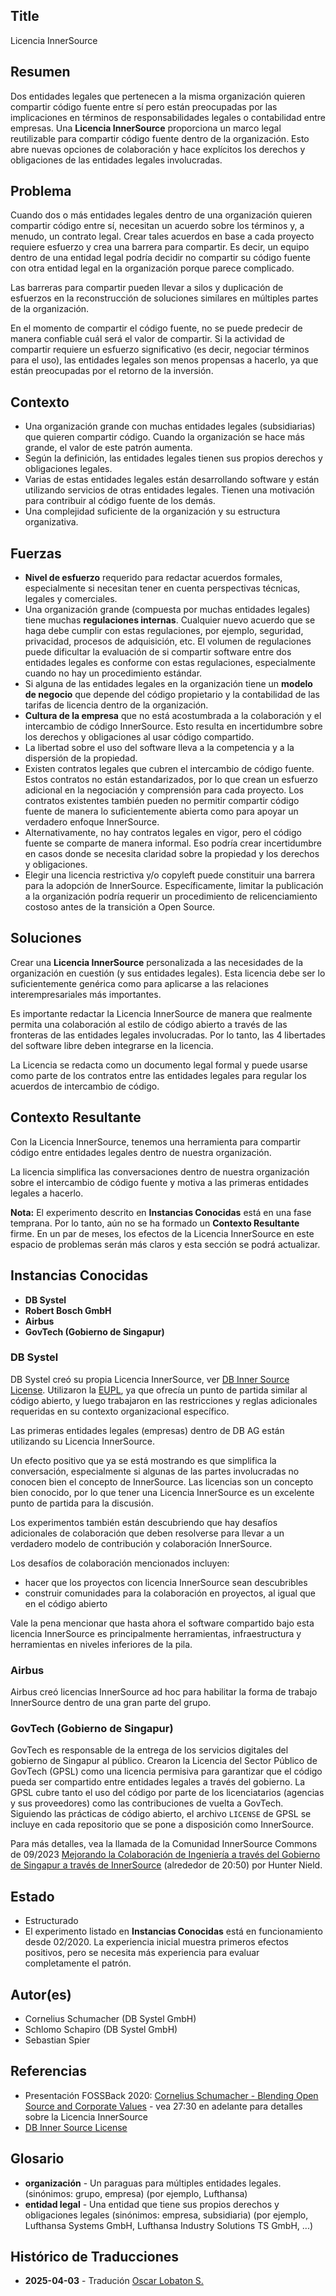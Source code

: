 ## Title

Licencia InnerSource

## Resumen

Dos entidades legales que pertenecen a la misma organización quieren compartir código fuente entre sí pero están preocupadas por las implicaciones en términos de responsabilidades legales o contabilidad entre empresas.
Una **Licencia InnerSource** proporciona un marco legal reutilizable para compartir código fuente dentro de la organización. Esto abre nuevas opciones de colaboración y hace explícitos los derechos y obligaciones de las entidades legales involucradas.

## Problema

Cuando dos o más entidades legales dentro de una organización quieren compartir código entre sí, necesitan un acuerdo sobre los términos y, a menudo, un contrato legal. Crear tales acuerdos en base a cada proyecto requiere esfuerzo y crea una barrera para compartir. Es decir, un equipo dentro de una entidad legal podría decidir no compartir su código fuente con otra entidad legal en la organización porque parece complicado.

Las barreras para compartir pueden llevar a silos y duplicación de esfuerzos en la reconstrucción de soluciones similares en múltiples partes de la organización.

En el momento de compartir el código fuente, no se puede predecir de manera confiable cuál será el valor de compartir. Si la actividad de compartir requiere un esfuerzo significativo (es decir, negociar términos para el uso), las entidades legales son menos propensas a hacerlo, ya que están preocupadas por el retorno de la inversión.

## Contexto

- Una organización grande con muchas entidades legales (subsidiarias) que quieren compartir código. Cuando la organización se hace más grande, el valor de este patrón aumenta.
- Según la definición, las entidades legales tienen sus propios derechos y obligaciones legales.
- Varias de estas entidades legales están desarrollando software y están utilizando servicios de otras entidades legales. Tienen una motivación para contribuir al código fuente de los demás.
- Una complejidad suficiente de la organización y su estructura organizativa.

## Fuerzas

- **Nivel de esfuerzo** requerido para redactar acuerdos formales, especialmente si necesitan tener en cuenta perspectivas técnicas, legales y comerciales.
- Una organización grande (compuesta por muchas entidades legales) tiene muchas **regulaciones internas**. Cualquier nuevo acuerdo que se haga debe cumplir con estas regulaciones, por ejemplo, seguridad, privacidad, procesos de adquisición, etc. El volumen de regulaciones puede dificultar la evaluación de si compartir software entre dos entidades legales es conforme con estas regulaciones, especialmente cuando no hay un procedimiento estándar.
- Si alguna de las entidades legales en la organización tiene un **modelo de negocio** que depende del código propietario y la contabilidad de las tarifas de licencia dentro de la organización.
- **Cultura de la empresa** que no está acostumbrada a la colaboración y el intercambio de código InnerSource. Esto resulta en incertidumbre sobre los derechos y obligaciones al usar código compartido.
- La libertad sobre el uso del software lleva a la competencia y a la dispersión de la propiedad.
- Existen contratos legales que cubren el intercambio de código fuente. Estos contratos no están estandarizados, por lo que crean un esfuerzo adicional en la negociación y comprensión para cada proyecto. Los contratos existentes también pueden no permitir compartir código fuente de manera lo suficientemente abierta como para apoyar un verdadero enfoque InnerSource.
- Alternativamente, no hay contratos legales en vigor, pero el código fuente se comparte de manera informal. Eso podría crear incertidumbre en casos donde se necesita claridad sobre la propiedad y los derechos y obligaciones.
- Elegir una licencia restrictiva y/o copyleft puede constituir una barrera para la adopción de InnerSource. Específicamente, limitar la publicación a la organización podría requerir un procedimiento de relicenciamiento costoso antes de la transición a Open Source.

## Soluciones

Crear una **Licencia InnerSource** personalizada a las necesidades de la organización en cuestión (y sus entidades legales). Esta licencia debe ser lo suficientemente genérica como para aplicarse a las relaciones interempresariales más importantes.

Es importante redactar la Licencia InnerSource de manera que realmente permita una colaboración al estilo de código abierto a través de las fronteras de las entidades legales involucradas. Por lo tanto, las 4 libertades del software libre deben integrarse en la licencia.

La Licencia se redacta como un documento legal formal y puede usarse como parte de los contratos entre las entidades legales para regular los acuerdos de intercambio de código.

## Contexto Resultante

Con la Licencia InnerSource, tenemos una herramienta para compartir código entre entidades legales dentro de nuestra organización.

La licencia simplifica las conversaciones dentro de nuestra organización sobre el intercambio de código fuente y motiva a las primeras entidades legales a hacerlo.

**Nota:** El experimento descrito en **Instancias Conocidas** está en una fase temprana. Por lo tanto, aún no se ha formado un **Contexto Resultante** firme. En un par de meses, los efectos de la Licencia InnerSource en este espacio de problemas serán más claros y esta sección se podrá actualizar.

## Instancias Conocidas

- **DB Systel**
- **Robert Bosch GmbH**
- **Airbus**
- **GovTech (Gobierno de Singapur)**

### DB Systel

DB Systel creó su propia Licencia InnerSource, ver [DB Inner Source License][db-inner-source-license]. Utilizaron la [EUPL][eupl], ya que ofrecía un punto de partida similar al código abierto, y luego trabajaron en las restricciones y reglas adicionales requeridas en su contexto organizacional específico.

Las primeras entidades legales (empresas) dentro de DB AG están utilizando su Licencia InnerSource.

Un efecto positivo que ya se está mostrando es que simplifica la conversación, especialmente si algunas de las partes involucradas no conocen bien el concepto de InnerSource. Las licencias son un concepto bien conocido, por lo que tener una Licencia InnerSource es un excelente punto de partida para la discusión.

Los experimentos también están descubriendo que hay desafíos adicionales de colaboración que deben resolverse para llevar a un verdadero modelo de contribución y colaboración InnerSource.

Los desafíos de colaboración mencionados incluyen:

- hacer que los proyectos con licencia InnerSource sean descubribles
- construir comunidades para la colaboración en proyectos, al igual que en el código abierto

Vale la pena mencionar que hasta ahora el software compartido bajo esta licencia InnerSource es principalmente herramientas, infraestructura y herramientas en niveles inferiores de la pila.

### Airbus

Airbus creó licencias InnerSource ad hoc para habilitar la forma de trabajo InnerSource dentro de una gran parte del grupo.

### GovTech (Gobierno de Singapur)

GovTech es responsable de la entrega de los servicios digitales del gobierno de Singapur al público.
Crearon la Licencia del Sector Público de GovTech (GPSL) como una licencia permisiva para garantizar que el código pueda ser compartido entre entidades legales a través del gobierno.
La GPSL cubre tanto el uso del código por parte de los licenciatarios (agencias y sus proveedores) como las contribuciones de vuelta a GovTech.
Siguiendo las prácticas de código abierto, el archivo `LICENSE` de GPSL se incluye en cada repositorio que se pone a disposición como InnerSource.

Para más detalles, vea la llamada de la Comunidad InnerSource Commons de 09/2023 [Mejorando la Colaboración de Ingeniería a través del Gobierno de Singapur a través de InnerSource](https://www.youtube.com/watch?v=-zu2X2iERv8&t=1257s&ab_channel=InnerSourceCommons) (alrededor de 20:50) por Hunter Nield.

## Estado

* Estructurado
* El experimento listado en **Instancias Conocidas** está en funcionamiento desde 02/2020. La experiencia inicial muestra primeros efectos positivos, pero se necesita más experiencia para evaluar completamente el patrón.

## Autor(es)

- Cornelius Schumacher (DB Systel GmbH)
- Schlomo Schapiro (DB Systel GmbH)
- Sebastian Spier

## Referencias

- Presentación FOSSBack 2020: [Cornelius Schumacher - Blending Open Source and Corporate Values](https://youtu.be/hikC6U8X_Ec) - vea 27:30 en adelante para detalles sobre la Licencia InnerSource
- [DB Inner Source License][db-inner-source-license]

## Glosario

- **organización** - Un paraguas para múltiples entidades legales. (sinónimos: grupo, empresa) (por ejemplo, Lufthansa)
- **entidad legal** - Una entidad que tiene sus propios derechos y obligaciones legales (sinónimos: empresa, subsidiaria) (por ejemplo, Lufthansa Systems GmbH, Lufthansa Industry Solutions TS GmbH, ...)

[db-inner-source-license]: https://github.com/dbsystel/open-source-policies/blob/master/DB-Inner-Source-License.md
[eupl]: https://joinup.ec.europa.eu/collection/eupl/eupl-text-eupl-12

## Histórico de Traducciones

- **2025-04-03** - Tradución [Oscar Lobaton S.](https://github.com/ovas04)